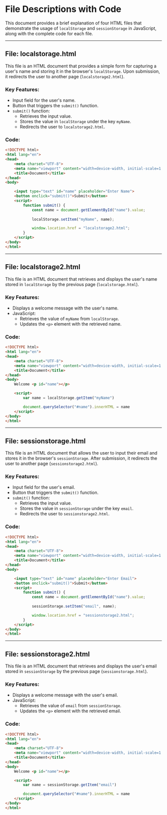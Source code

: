 
# File Descriptions with Code

This document provides a brief explanation of four HTML files that demonstrate the usage of `localStorage` and `sessionStorage` in JavaScript, along with the complete code for each file.

---

## File: localstorage.html

This file is an HTML document that provides a simple form for capturing a user's name and storing it in the browser's `localStorage`. Upon submission, it redirects the user to another page (`localstorage2.html`).

### Key Features:
- Input field for the user's name.
- Button that triggers the `submit()` function.
- `submit()` function:
  - Retrieves the input value.
  - Stores the value in `localStorage` under the key `myName`.
  - Redirects the user to `localstorage2.html`.

### Code:
```html
<!DOCTYPE html>
<html lang="en">
<head>
    <meta charset="UTF-8">
    <meta name="viewport" content="width=device-width, initial-scale=1.0">
    <title>Document</title>
</head>
<body>

    <input type="text" id="name" placeholder="Enter Name">
    <button onclick="submit()">Submit</button>
    <script>
        function submit() {
            const name = document.getElementById("name").value;
            
            localStorage.setItem("myName", name);

            window.location.href = "localstorage2.html";
        }
    </script>
</body>
</html>
```

---

## File: localstorage2.html

This file is an HTML document that retrieves and displays the user's name stored in `localStorage` by the previous page (`localstorage.html`).

### Key Features:
- Displays a welcome message with the user's name.
- JavaScript:
  - Retrieves the value of `myName` from `localStorage`.
  - Updates the `<p>` element with the retrieved name.

### Code:
```html
<!DOCTYPE html>
<html lang="en">
<head>
    <meta charset="UTF-8">
    <meta name="viewport" content="width=device-width, initial-scale=1.0">
    <title>Document</title>
</head>
<body>
    Welcome <p id="name"></p>

    <script>
        var name = localStorage.getItem("myName")

        document.querySelector("#name").innerHTML = name    
    </script>
</body>
</html>
```

---

## File: sessionstorage.html

This file is an HTML document that allows the user to input their email and stores it in the browser's `sessionStorage`. After submission, it redirects the user to another page (`sessionstorage2.html`).

### Key Features:
- Input field for the user's email.
- Button that triggers the `submit()` function.
- `submit()` function:
  - Retrieves the input value.
  - Stores the value in `sessionStorage` under the key `email`.
  - Redirects the user to `sessionstorage2.html`.

### Code:
```html
<!DOCTYPE html>
<html lang="en">
<head>
    <meta charset="UTF-8">
    <meta name="viewport" content="width=device-width, initial-scale=1.0">
    <title>Document</title>
</head>
<body>

    <input type="text" id="name" placeholder="Enter Email">
    <button onclick="submit()">Submit</button>
    <script>
        function submit() {
            const name = document.getElementById("name").value;
            
            sessionStorage.setItem("email", name);

            window.location.href = "sessionstorage2.html";
        }
    </script>
</body>
</html>
```

---

## File: sessionstorage2.html

This file is an HTML document that retrieves and displays the user's email stored in `sessionStorage` by the previous page (`sessionstorage.html`).

### Key Features:
- Displays a welcome message with the user's email.
- JavaScript:
  - Retrieves the value of `email` from `sessionStorage`.
  - Updates the `<p>` element with the retrieved email.

### Code:
```html
<!DOCTYPE html>
<html lang="en">
<head>
    <meta charset="UTF-8">
    <meta name="viewport" content="width=device-width, initial-scale=1.0">
    <title>Document</title>
</head>
<body>
    Welcome <p id="name"></p>

    <script>
        var name = sessionStorage.getItem("email")

        document.querySelector("#name").innerHTML = name    
    </script>
</body>
</html>


